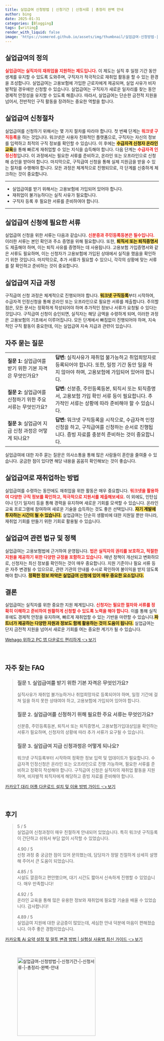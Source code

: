 ```yaml
---
title: 실업급여 신청방법 | 신청기간 | 신청서류 | 총정리 완벽 안내
author: bing
date: 2025-01-31
categories: [Blogging]
tags: [writing]
render_with_liquid: false
image: 'https://somered.github.io/assets/img/thumbnail/실업급여-신청방법-|-신청기간-|-신청서류-|-총정리-완벽-안내.webp'
---
```



<h2 id='실업급여의 정의'>실업급여의 정의</h2>

<p><b><span style="color: #ee2323;">실업급여는 실직자의 재취업을 지원하는 제도입니다.</span></b> 이 제도는 실직 후 일정 기간 동안 생계를 유지할 수 있도록 도와주며, 구직자가 적극적으로 재취업 활동을 할 수 있는 환경을 조성합니다. 실업급여는 고용보험에 가입한 근로자에게 제공되며, 실업 사유가 비자발적일 경우에만 신청할 수 있습니다. 실업급여는 구직자가 새로운 일자리를 찾는 동안 경제적 안정성을 유지할 수 있도록 해줍니다. 따라서, 실업급여는 단순한 금전적 지원을 넘어서, 전반적인 구직 활동을 장려하는 중요한 역할을 합니다.</p>

<h2 id='실업급여 신청절차'>실업급여 신청절차</h2>

<p>실업급여를 신청하기 위해서는 몇 가지 절차를 따라야 합니다. 첫 번째 단계는 <b><span style="color: #ee2323;">워크넷 구직등록</span></b>을 하는 것입니다. 워크넷은 사용자 친화적인 플랫폼으로, 구직자는 자신의 정보를 입력하고 최적의 구직 정보를 확인할 수 있습니다. 이 후에는 <b><span style="background-color: #ffe066;">수급자격 신청자 온라인 교육</span></b>을 통해 빠르게 재취업할 수 있는 지식을 습득해야 합니다. 다음 단계는 <b><span style="color: #ee2323;">수급자격 인정신청</span></b>입니다. 이 과정에서는 필요한 서류를 준비하고, 온라인 또는 오프라인으로 신청해 승인을 받아야 합니다. 마지막으로, 구직급여 신청을 통해 실제 지원금을 받을 수 있는 절차를 수행해야 합니다. 모든 과정은 체계적으로 진행되므로, 각 단계를 신중하게 체크하는 것이 중요합니다.</p>

<hr />

<ul>
    <li>실업급여를 받기 위해서는 고용보험에 가입되어 있어야 합니다.</li>
    <li>재취업이 불가능하다는 실직 사유가 필요합니다.</li>
    <li>구직자 등록 후 필요한 서류를 준비하여야 합니다.</li>
</ul>

<hr />

<h2 id='실업급여 신청에 필요한 서류'>실업급여 신청에 필요한 서류</h2>

<p>실업급여 신청을 위한 서류는 다음과 같습니다. <b><span style="color: #ee2323;">신분증과 주민등록등본은 필수입니다.</span></b> 이러한 서류는 본인 확인과 주소 증명을 위해 필요합니다. 또한, <b><span style="background-color: #ffe066;">퇴직서 또는 퇴직증명서</span></b>도 제출해야 하며, 이는 퇴직 사유를 증명하는 데 사용됩니다. 고용보험 가입증명서와 같은 서류도 필요하며, 이는 신청자가 고용보험에 가입된 상태에서 실직을 했음을 확인하기 위한 것입니다. 마지막으로, 추가 서류가 필요할 수 있으니, 각각의 상황에 맞는 서류를 잘 확인하고 준비하는 것이 중요합니다.</p>

<h2 id='실업급여 지급 과정'>실업급여 지급 과정</h2>

<p>구직급여 신청 과정은 체계적으로 진행되어야 합니다. <b><span style="background-color: #ffe066;">워크넷 구직등록</span></b>부터 시작하여, 수급자격 인정신청을 통해 온라인 또는 오프라인으로 필요한 서류를 제출합니다. 주의할 점은, 모든 문서는 정확하게 작성되어야 하며 추가적인 정보나 서류가 요청될 수 있다는 것입니다. 구직급여 신청이 승인되면, 실직자는 해당 금액을 수령하게 되며, 이러한 과정은 고용보험의 기초에서 이루어집니다. 모든 단계에서 빠짐없이 진행되어야 하며, 지속적인 구직 활동이 중요한데, 이는 실업급여 지속 지급과 관련이 있습니다.</p>

<h2 id='자주 묻는 질문'>자주 묻는 질문</h2>

<table>
    <tr>
        <td><b>질문 1:</b> 실업급여를 받기 위한 기본 자격은 무엇인가요?</td>
        <td><b>답변:</b> 실직사유가 재취업 불가능하고 취업희망자로 등록되어야 합니다. 또한, 일정 기간 동안 일을 하지 않아야 하며, 고용보험에 가입되어 있어야 합니다.</td>
    </tr>
    <tr>
        <td><b>질문 2:</b> 실업급여를 신청하기 위한 주요 서류는 무엇인가요?</td>
        <td><b>답변:</b> 신분증, 주민등록등본, 퇴직서 또는 퇴직증명서, 고용보험 가입 확인 서류 등이 필요합니다. 추가적인 서류는 상황에 따라 준비해야 할 수 있습니다.</td>
    </tr>
    <tr>
        <td><b>질문 3:</b> 실업급여 지급 신청 과정은 어떻게 되나요?</td>
        <td><b>답변:</b> 워크넷 구직등록을 시작으로, 수급자격 인정신청을 하고, 구직급여를 신청하는 순서로 진행됩니다. 증빙 자료를 충분히 준비하는 것이 중요합니다.</td>
    </tr>
</table>

<p>실업급여에 대한 자주 묻는 질문은 의사소통을 통해 많은 사람들이 혼란을 줄여줄 수 있습니다. 궁금한 점이 있다면 해당 내용을 꼼꼼히 확인해보는 것이 좋습니다.</p>

<h2 id='실업급여로 재취업하는 방법'>실업급여로 재취업하는 방법</h2>

<p>실업급여를 수령하는 동안에도 재취업을 위한 활동은 매우 중요합니다. <b><span style="color: #ee2323;">워크넷을 활용하여 다양한 구직 정보를 확인하고, 적극적으로 지원서를 제출해보세요.</span></b> 이 외에도, 인턴십이나 단기 일자리 등을 통해 경력을 유지하며 새로운 기회를 모색할 수 있습니다. 온라인 교육 프로그램에 참여하여 새로운 기술을 습득하는 것도 좋은 선택입니다. <b><span style="background-color: #ffe066;">자기 계발에 투자하는 시간이 될 수 있습니다.</span></b> 실업급여는 단순히 생활비에 대한 지원일 뿐만 아니라, 재취업 기회를 만들기 위한 기회로 활용될 수 있습니다.</p>

<h2 id='실업급여 관련 법규 및 정책'>실업급여 관련 법규 및 정책</h2>

<p>실업급여는 고용보험법에 근거하여 운영됩니다. <b><span style="color: #ee2323;">법은 실직자의 권리를 보호하고, 적절한 지원을 제공하기 위한 다양한 규정을 포함하고 있습니다.</span></b> 매년 정책이 개선되고 변화하므로, 신청자는 최신 정보를 확인하는 것이 매우 중요합니다. 지원 기준이나 필요 서류 등은 자주 변경될 수 있으므로, 관련 기관의 안내를 수시로 확인하여 불이익을 받지 않도록 해야 합니다. <b><span style="background-color: #ffe066;">정확한 정보 파악은 실업급여 신청에 있어 매우 중요한 요소입니다.</span></b></p>

<h2 id='결론'>결론</h2>

<p>실업급여는 실직자를 위한 중요한 지원 체계입니다. <b><span style="color: #ee2323;">신청자는 필요한 절차와 서류를 정확히 이해하고 준비하여 원활하게 신청할 수 있도록 노력을 해야 합니다.</span></b> 이를 통해 실직 후에도 경제적 안정을 유지하며, 빠르게 재취업할 수 있는 기반을 마련할 수 있습니다.<b><span style="background-color: #ffe066;">파트너가 제공하는 다양한 자원과 정보도 함께 활용하는 것이 도움이 됩니다.</span></b> 실업급여는 단지 금전적 지원을 넘어서 새로운 기회를 여는 중요한 계기가 될 수 있습니다.</p>


<p><a class="click-button" title="Wehago 위하고 PC 앱 다운로드 편리하게" href="https://somered.github.io/posts/Wehago-%EC%9C%84%ED%95%98%EA%B3%A0-PC-%EC%95%B1-%EB%8B%A4%EC%9A%B4%EB%A1%9C%EB%93%9C-%ED%8E%B8%EB%A6%AC%ED%95%98%EA%B2%8C/" rel="dofollow">Wehago 위하고 PC 앱 다운로드 편리하게 👈 보기</a></p><br>
<h2 id='자주_찾는_FAQ'>자주 찾는 FAQ</h2>
<div itemscope="" itemtype="https://schema.org/FAQPage"> 
<blockquote> 
<div itemscope="" itemprop="mainEntity" itemtype="https://schema.org/Question"> 
<h3 itemprop="name">질문 1. 실업급여를 받기 위한 기본 자격은 무엇인가요?</h3> 
<div itemscope="" itemprop="acceptedAnswer" itemtype="https://schema.org/Answer"> 
<span itemprop="text"> 
<p>실직사유가 재취업 불가능하거나 취업희망자로 등록되어야 하며, 일정 기간에 걸쳐 일을 하지 못한 상태여야 하고, 고용보험에 가입되어 있어야 합니다.</p> 
</span> 
</div> 
</div> 

<div itemscope="" itemprop="mainEntity" itemtype="https://schema.org/Question"> 
<h3 itemprop="name">질문 2. 실업급여를 신청하기 위해 필요한 주요 서류는 무엇인가요?</h3> 
<div itemscope="" itemprop="acceptedAnswer" itemtype="https://schema.org/Answer"> 
<span itemprop="text"> 
<p>신분증, 주민등록등본, 퇴직서 또는 퇴직증명서, 고용보험가입대상임을 확인하는 서류가 필요하며, 신청자의 상황에 따라 추가 서류가 요구될 수 있습니다.</p> 
</span> 
</div> 
</div> 

<div itemscope="" itemprop="mainEntity" itemtype="https://schema.org/Question"> 
<h3 itemprop="name">질문 3. 실업급여 지급 신청과정은 어떻게 되나요?</h3> 
<div itemscope="" itemprop="acceptedAnswer" itemtype="https://schema.org/Answer"> 
<span itemprop="text"> 
<p>워크넷 구직등록부터 시작하여 정확한 정보 입력 및 업데이트가 필요합니다. 수급자격 인정신청은 온라인 또는 오프라인으로 진행 가능하며, 필요한 서류를 준비하고 정확히 작성해야 합니다. 구직급여 신청은 실직자의 재취업 활동을 지원하며, 비자발적 퇴직자에게 해당하고 증빙 자료를 준비해야 합니다.</p> 
</span> 
</div> 
</div> 
</blockquote> 
</div>
<p><a class="click-button" title="카카오T 대리 어플 다운로드 설치 및 이용 방법 가이드" href="https://somered.github.io/posts/%EC%B9%B4%EC%B9%B4%EC%98%A4T-%EB%8C%80%EB%A6%AC-%EC%96%B4%ED%94%8C-%EB%8B%A4%EC%9A%B4%EB%A1%9C%EB%93%9C-%EC%84%A4%EC%B9%98-%EB%B0%8F-%EC%9D%B4%EC%9A%A9-%EB%B0%A9%EB%B2%95-%EA%B0%80%EC%9D%B4%EB%93%9C/" rel="dofollow">카카오T 대리 어플 다운로드 설치 및 이용 방법 가이드 👈 보기</a></p><br>
<h2 id='후기'>후기</h2>
<div itemscope itemtype="https://schema.org/Product">
  <blockquote>
  <div itemprop="review" itemscope itemtype="https://schema.org/Review">
      <div itemprop="reviewRating" itemscope itemtype="https://schema.org/Rating"> <span itemprop="ratingValue">5</span> / <span itemprop="bestRating">5</span> </div>
      <span itemprop="reviewBody">실업급여 신청과정이 매우 친절하게 안내되어 있었습니다. 특히 워크넷 구직등록이 간단하고 쉬워서 부담 없이 시작할 수 있었습니다.</span>
  </div>
  <br>
  <div itemprop="review" itemscope itemtype="https://schema.org/Review">
      <div itemprop="reviewRating" itemscope itemtype="https://schema.org/Rating"> <span itemprop="ratingValue">4.90</span> / <span itemprop="bestRating">5</span> </div>
      <span itemprop="reviewBody">신청 과정 중 궁금한 점이 있어 문의했는데, 담당자가 정말 친절하게 상세히 설명해 주어서 큰 도움이 되었습니다.</span>
  </div>
  <br>
  <div itemprop="review" itemscope itemtype="https://schema.org/Review">
      <div itemprop="reviewRating" itemscope itemtype="https://schema.org/Rating"> <span itemprop="ratingValue">4.85</span> / <span itemprop="bestRating">5</span> </div>
      <span itemprop="reviewBody">시설도 깔끔하고 편안했으며, 대기 시간도 짧아서 신속하게 진행할 수 있었습니다. 매우 만족합니다!</span>
  </div>
  <br>
  <div itemprop="review" itemscope itemtype="https://schema.org/Review">
      <div itemprop="reviewRating" itemscope itemtype="https://schema.org/Rating"> <span itemprop="ratingValue">4.92</span> / <span itemprop="bestRating">5</span> </div>
      <span itemprop="reviewBody">온라인 교육을 통해 많은 유용한 정보와 재취업에 필요할 기술을 배울 수 있었습니다. 감사합니다!</span>
  </div>
  <br>
  <div itemprop="review" itemscope itemtype="https://schema.org/Review">
      <div itemprop="reviewRating" itemscope itemtype="https://schema.org/Rating"> <span itemprop="ratingValue">4.89</span> / <span itemprop="bestRating">5</span> </div>
      <span itemprop="reviewBody">실업급여 지원에 대한 궁금증이 많았는데, 세심한 안내 덕분에 마음이 편해졌습니다. 아주 좋은 경험이었습니다.</span>
  </div>
  </blockquote>
</div>
<p><a class="click-button" title="카카오톡 Ai 요약 설정 및 말투 변경 방법 | 실험실 사용법 최신 가이드" href="https://somered.github.io/posts/%EC%B9%B4%EC%B9%B4%EC%98%A4%ED%86%A1-Ai-%EC%9A%94%EC%95%BD-%EC%84%A4%EC%A0%95-%EB%B0%8F-%EB%A7%90%ED%88%AC-%EB%B3%80%EA%B2%BD-%EB%B0%A9%EB%B2%95-%EC%8B%A4%ED%97%98%EC%8B%A4-%EC%82%AC%EC%9A%A9%EB%B2%95-%EC%B5%9C%EC%8B%A0-%EA%B0%80%EC%9D%B4%EB%93%9C/" rel="dofollow">카카오톡 Ai 요약 설정 및 말투 변경 방법 | 실험실 사용법 최신 가이드 👈 보기</a></p><br>
<figure class="image"><img src="https://somered.github.io/assets/img/thumbnail/실업급여-신청방법-|-신청기간-|-신청서류-|-총정리-완벽-안내.webp" alt="실업급여-신청방법-|-신청기간-|-신청서류-|-총정리-완벽-안내" width="256" height="256"></figure>